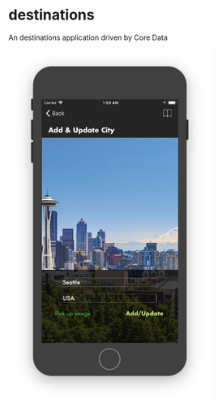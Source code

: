 # destinations
An destinations application driven by Core Data

<img src="https://github.com/qiuyangnie/destinations/blob/master/destinations/docs/img/screenshot.png" alt="screenshot" width="400px">
